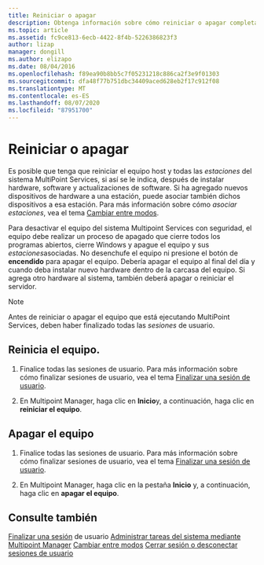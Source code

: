 ```yaml
---
title: Reiniciar o apagar
description: Obtenga información sobre cómo reiniciar o apagar completamente un sistema en Multipoint Services
ms.topic: article
ms.assetid: fc9ce813-6ecb-4422-8f4b-5226386823f3
author: lizap
manager: dongill
ms.author: elizapo
ms.date: 08/04/2016
ms.openlocfilehash: f89ea90b8bb5c7f05231218c886ca2f3e9f01303
ms.sourcegitcommit: dfa48f77b751dbc34409aced628eb2f17c912f08
ms.translationtype: MT
ms.contentlocale: es-ES
ms.lasthandoff: 08/07/2020
ms.locfileid: "87951700"
---
```

# <a name="restart-or-shut-down"></a>Reiniciar o apagar
Es posible que tenga que reiniciar el equipo host y todas las *estaciones* del sistema MultiPoint Services, si así se le indica, después de instalar hardware, software y actualizaciones de software. Si ha agregado nuevos dispositivos de hardware a una estación, puede asociar también dichos dispositivos a esa estación. Para más información sobre cómo *asociar estaciones*, vea el tema [Cambiar entre modos](Switch-Between-Modes.md).

Para desactivar el equipo del sistema Multipoint Services con seguridad, el equipo debe realizar un proceso de apagado que cierre todos los programas abiertos, cierre Windows y apague el equipo y sus *estaciones*asociadas. No desenchufe el equipo ni presione el botón de **encendido** para apagar el equipo. Debería apagar el equipo al final del día y cuando deba instalar nuevo hardware dentro de la carcasa del equipo.  Si agrega otro hardware al sistema, también deberá apagar o reiniciar el servidor.

> [!NOTE]
> Antes de reiniciar o apagar el equipo que está ejecutando MultiPoint Services, deben haber finalizado todas las *sesiones* de usuario.

## <a name="restart-the-computer"></a>Reinicia el equipo.

1.  Finalice todas las sesiones de usuario. Para más información sobre cómo finalizar sesiones de usuario, vea el tema [Finalizar una sesión de usuario](End-a-User-Session.md).

2.  En Multipoint Manager, haga clic en **Inicio**y, a continuación, haga clic en **reiniciar el equipo**.

## <a name="shut-down-the-computer"></a>Apagar el equipo

1.  Finalice todas las sesiones de usuario. Para más información sobre cómo finalizar sesiones de usuario, vea el tema [Finalizar una sesión de usuario](End-a-User-Session.md).

2.  En Multipoint Manager, haga clic en la pestaña **Inicio** y, a continuación, haga clic en **apagar el equipo**.

## <a name="see-also"></a>Consulte también
[Finalizar una sesión](End-a-User-Session.md) 
 de usuario [Administrar tareas del sistema mediante Multipoint Manager](Manage-System-Tasks-Using-MultiPoint-Manager.md) 
 [Cambiar entre modos](Switch-Between-Modes.md) 
 [Cerrar sesión o desconectar sesiones de usuario](Log-off-or-Disconnect-User-Sessions.md)